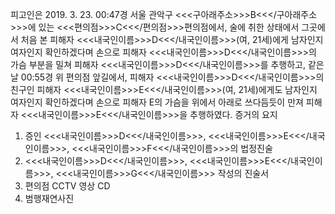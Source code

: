 피고인은 2019. 3. 23. 00:47경 서울 관악구 <<<구아래주소>>>B<<</구아래주소>>>에 있는 <<<편의점>>>C<<</편의점>>>편의점에서, 술에 취한 상태에서 그곳에서 처음 본 피해자 <<<내국인이름>>>D<<</내국인이름>>>(여, 21세)에게 남자인지 여자인지 확인하겠다며 손으로 피해자 <<<내국인이름>>>D<<</내국인이름>>>의 가슴 부분을 밀쳐 피해자 <<<내국인이름>>>D<<</내국인이름>>>를 추행하고, 같은 날 00:55경 위 편의점 앞길에서, 피해자 <<<내국인이름>>>D<<</내국인이름>>>의 친구인 피해자 <<<내국인이름>>>E<<</내국인이름>>>(여, 21세)에게도 남자인지 여자인지 확인하겠다며 손으로 피해자 E의 가슴을 위에서 아래로 쓰다듬듯이 만져 피해자 <<<내국인이름>>>E<<</내국인이름>>>을 추행하였다. 증거의 요지
1. 증인 <<<내국인이름>>>D<<</내국인이름>>>, <<<내국인이름>>>E<<</내국인이름>>>, <<<내국인이름>>>F<<</내국인이름>>>의 법정진술
1. <<<내국인이름>>>D<<</내국인이름>>>, <<<내국인이름>>>E<<</내국인이름>>>, <<<내국인이름>>>G<<</내국인이름>>> 작성의 진술서
1. 편의점 CCTV 영상 CD
1. 범행재연사진